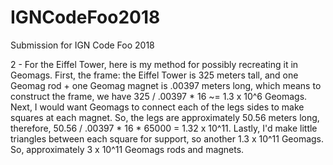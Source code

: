 # IGNCodeFoo2018
Submission for IGN Code Foo 2018

2 - For the Eiffel Tower, here is my method for possibly recreating it in Geomags. First, the frame: the Eiffel Tower is 325 meters tall, and one Geomag rod + one Geomag magnet is .00397 meters long, which means to construct the frame, we have 325 / .00397 * 16 ~= 1.3 x 10^6 Geomags. Next, I would want Geomags to connect each of the legs sides to make squares at each magnet. So, the legs are approximately 50.56 meters long, therefore, 50.56 / .00397 * 16 * 65000 = 1.32 x 10^11. Lastly, I'd make little triangles between each square for support, so another 1.3 x 10^11 Geomags. So, approximately 3 x 10^11 Geomags rods and magnets.
